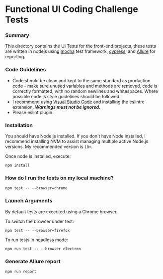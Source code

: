 # Functional UI Coding Challenge Tests

### Summary
This directory contains the UI Tests for the  front-end projects, these tests are written in nodejs using [mocha](https://mochajs.org/) test framework, [cypress](https://www.cypress.io/), and [Allure](https://www.npmjs.com/package/@wdio/allure-reporter) for reporting.

### Code Guidelines
- Code should be clean and kept to the same standard as production code - make sure unused variables and methods are removed, code is correctly formatted, with no random newlines and whitespaces. Where possible node js style guidelines should be followed.
- I recommend using [Visual Studio Code](https://code.visualstudio.com/) and installing the eslintrc extension. ***Warnings must not be ignored.***
- Please eslint plugin. 

### Installation
You should have Node.js installed. If you don't have Node installed, I recommend installing NVM to assist managing multiple active Node.js versions. My recommended version is `10+`.
    
Once node is installed, execute:   

    npm install

### How do I run the tests on my local machine?

    npm test -- --browser=chrome
    
### Launch Arguments
By default tests are executed using a Chrome browser. 

To switch the browser under test:
 
    npm test -- --browser=firefox 

To run tests in headless mode:

    npm run test -- --browser electron

### Generate Allure report 
    
    npm run report

